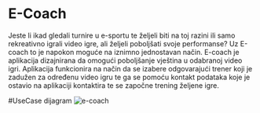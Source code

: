 # E-Coach
Jeste li ikad gledali turnire u e-sportu te željeli biti na toj razini ili samo rekreativno igrali video igre, ali željeli poboljšati svoje performanse? Uz E-coach to je napokon moguće na iznimno jednostavan način. E-coach je aplikacija dizajnirana da omogući poboljšanje vještina u odabranoj video igri. Aplikacija funkcionira na način da se izabere odgovarajući trener koji je zadužen za određenu video igru te ga se pomoću kontakt podataka koje je ostavio na aplikaciji kontaktira te se započne trening željene igre.




#UseCase dijagram
![e-coach](https://github.com/lbielic/E-Coach/assets/173070455/9268e3dd-de76-4c1b-a9d6-bbdf0cc5e6f0)
